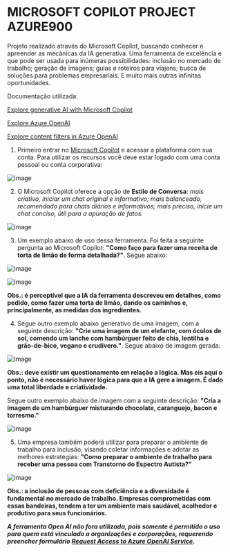 # MICROSOFT COPILOT PROJECT AZURE900

Projeto realizado através do Microsoft Copilot, buscando conhecer e apreender as mecânicas da IA generativa. Uma ferramenta de excelência e que pode ser usada para inúmeras possibilidades: inclusão no mercado de trabalho; geração de imagens; guias e roteiros para viajens; busca de soluções para problemas empresariais. E muito mais outras infinitas oportunidades.

Documentação utilizada:

[Explore generative AI with Microsoft Copilot](https://microsoftlearning.github.io/mslearn-ai-fundamentals/Instructions/Labs/12-generative-ai.html)

[Explore Azure OpenAI](https://microsoftlearning.github.io/mslearn-ai-fundamentals/Instructions/Labs/13-azure-openai.html)

[Explore content filters in Azure OpenAI](https://microsoftlearning.github.io/mslearn-ai-fundamentals/Instructions/Labs/14-azure-openai-content-filters.html)

1. Primeiro entrar no [Microsoft Copilot](https://copilot.microsoft.com) e acessar a plataforma com sua conta. Para utilizar os recursos você deve estar logado com uma conta pessoal ou conta corporativa:

![image](https://github.com/vgastaldelli/MICROSOFTCOPILOTPOJECTAZURE900/assets/160192109/1a12244d-928b-4de1-928d-f45a39dbe8dd)

2. O Microsoft Copilot oferece a opção de **Estilo de Conversa**: _mais criativo, iniciar um chat original e informativo; mais balanceado, recomendado para chats diários e informativos; mais preciso, inicie um chat conciso, útil para a apuração de fatos._

![image](https://github.com/vgastaldelli/MICROSOFTCOPILOTPOJECTAZURE900/assets/160192109/9fe14856-6634-47b2-a01e-f1aaf3f671b7)

3. Um exemplo abaixo de uso dessa ferramenta. Foi feita a seguinte pergunta ao Microsoft Copilot: **"Como faço para fazer uma receita de torta de limão de forma detalhada?"**. Segue abaixo:

![image](https://github.com/vgastaldelli/MICROSOFTCOPILOTPOJECTAZURE900/assets/160192109/d52a6d56-5e61-4368-942f-7e870ff79958)

![image](https://github.com/vgastaldelli/MICROSOFTCOPILOTPOJECTAZURE900/assets/160192109/1de1becf-2355-4171-a4d1-1744e59350da)

**Obs.: é perceptível que a IA da ferramenta descreveu em detalhes, como pedido, como fazer uma torta de limão, dando os caminhos e, principalmente, as medidas dos ingredientes.**

4. Segue outro exemplo abaixo generativo de uma imagem, com a seguinte descrição: **"Crie uma imagem de um elefante, com óculos de sol, comendo um lanche com hambúrguer feito de chia, lentilha e grão-de-bico, vegano e crudívero."**. Segue abaixo de imagem gerada:

![image](https://github.com/vgastaldelli/MICROSOFTCOPILOTPOJECTAZURE900/assets/160192109/1c22915f-b3e5-4b86-bb05-bfa2d7cd0c7f)

**Obs.: deve existir um questionamento em relação a lógica. Mas eis aqui o ponto, não é necessário haver lógica para que a IA gere a imagem. É dado uma total liberdade e criatividade.**

Segue outro exemplo abaixo de imagem com a seguinte descrição: **"Cria a imagem de um hambúrguer misturando chocolate, caranguejo, bacon e torresmo."**

![image](https://github.com/vgastaldelli/MICROSOFTCOPILOTPOJECTAZURE900/assets/160192109/3437ba34-7968-4f40-a3d5-bf21f836a174)

5. Uma empresa também poderá utilizar para preparar o ambiente de trabalho para inclusão, visando coletar informações e adotar as melhores estratégias: **"Como preparar o ambiente de trabalho para receber uma pessoa com Transtorno do Espectro Autista?"**

![image](https://github.com/vgastaldelli/MICROSOFTCOPILOTPOJECTAZURE900/assets/160192109/df435a21-6678-494c-961c-aa518bc27658)

**Obs.: a inclusão de pessoas com deficiência e a diversidade é fundamental no mercado de trabalho. Empresas comprometidas com essas bandeiras, tendem a ter um ambiente mais saudável, acolhedor e produtivo para seus funcionários.**

_**A ferramenta Open AI não fora utilizada, pois somente é permitido o uso para quem está vinculado a organizações e corporações, requerendo preencher formulário [Request Access to Azure OpenAI Service](https://aka.ms/oaiapply).**_

